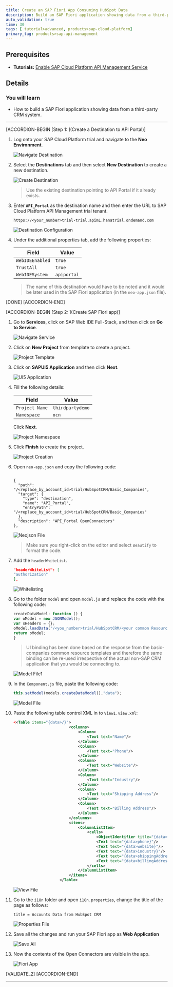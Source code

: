 ```yaml
---
title: Create an SAP Fiori App Consuming HubSpot Data
description: Build an SAP Fiori application showing data from a third-party CRM system (HubSpot) using Open Connectors to retrieve the data.
auto_validation: true
time: 30
tags: [ tutorial>advanced, products>sap-cloud-platform]
primary_tag: products>sap-api-management
---
```


## Prerequisites
- **Tutorials:** [Enable SAP Cloud Platform API Management Service](https://developers.sap.com/tutorials/hcp-apim-enable-service.html)

## Details
### You will learn
  - How to build a SAP Fiori application showing data from a third-party CRM system.

---

[ACCORDION-BEGIN [Step 1: ](Create a Destination to API Portal)]

1. Log onto your SAP Cloud Platform trial and navigate to the **Neo Environment**.

    ![Navigate Destination](01-destination.png)

2. Select the **Destinations** tab and then select **New Destination** to create a new destination.

    ![Create Destination](02-create-destination.png)

    >Use the existing destination pointing to API Portal if it already exists.

3. Enter **`API_Portal`** as the destination name and then enter the URL to SAP Cloud Platform API Management trial tenant.

    ```
    https://<your_number>trial-trial.apim1.hanatrial.ondemand.com
    ```
    ![Destination Configuration](03-destination-configuration.png)

4. Under the additional properties tab, add the following properties:

    **Field** | **Value**
    ---- | ----
    `WebIDEEnabled` |`true`
    `TrustAll` |`true`
    `WebIDESystem` |`apiportal`

    >The name of this destination would have to be noted and it would be later used in the SAP Fiori application (in the `neo-app.json` file).

[DONE]
[ACCORDION-END]

[ACCORDION-BEGIN [Step 2: ](Create SAP Fiori app)]

1. Go to **Services**, click on SAP Web IDE Full-Stack, and then click on **Go to Service**.

      ![Navigate Service](04-navigate-service.png)

2. Click on **New Project** from template to create a project.

    ![Project Template](05-new-project-template.png)

3. Click on **SAPUI5 Application** and then click **Next**.

    ![UI5 Application](06-UI5-application.png)

4. Fill the following details:

    **Field** | **Value**
    ---- | ----
    `Project Name` |`thirdpartydemo`
    `Namespace` |`ocn`

    Click **Next**.

    ![Project Namespace](07-project-namespace.png)

5. Click **Finish** to create the project.

    ![Project Creation](08-project-creation-finish.png)

6. Open `neo-app.json` and copy the following code:

    ```Destination

    {
      "path": "/<replace_by_account_id>trial/HubSpotCRM/Basic_Companies",
      "target": {
        "type": "destination",
        "name": "API_Portal",
        "entryPath": "/<replace_by_account_id>trial/HubSpotCRM/Basic_Companies"
      },
      "description": "API_Portal OpenConnectors"
    },

    ```
    ![Neojson File](09-neojson.png)

    >Make sure you right-click on the editor and select `Beautify` to format the code.

7. Add the `headerWhiteList`.

    ```JSON
    "headerWhiteList": [
    "authorization"
    ],
    ```
    ![Whitelisting](10-whitelisting.png)

8. Go to the folder `model` and open `model.js` and replace the code with the following code:

    ```JavaScript
    createDataModel: function () {
    var oModel = new JSONModel();
    var sHeaders = {};
    oModel.loadData("/<you_number>trial/HubSpotCRM/<your common Resource template name>", null, true, "GET", null, false, sHeaders);
    return oModel;
    }

    ```
    >UI binding has been done based on the response from the basic-companies common resource templates
    and therefore the same binding can be re-used irrespective of the actual non-SAP CRM
    application that you would be connecting to.
    
    ![Model File1](11-model.png)

9. In the `Component.js` file, paste the following code:

    ```JavaScript
    this.setModel(models.createDataModel(),"data");
    ```
    ![Model File](11-model2.png)

10. Paste the following table control XML in to `View1.view.xml`:

    ```XML
    <<Table items="{data>/}">
							<columns>
								<Column>
									<Text text="Name"/>
								</Column>
								<Column>
									<Text text="Phone"/>
								</Column>
								<Column>
									<Text text="Website"/>
								</Column>
								<Column>
									<Text text="Industry"/>
								</Column>
								<Column>
									<Text text="Shipping Address"/>
								</Column>
								<Column>
									<Text text="Billing Address"/>
								</Column>
							</columns>
							<items>
								<ColumnListItem>
									<cells>
										<ObjectIdentifier title="{data>name}"/>
										<Text text="{data>phone}"/>
										<Text text="{data>website}"/>
										<Text text="{data>industry}"/>
										<Text text="{data>shippingAddress/composite}"/>
										<Text text="{data>billingAddress/composite}"/>
									</cells>
								</ColumnListItem>
							</items>
						</Table>
    ```
    ![View File](12-view.png)

11. Go to the `i18n` folder and open `i18n.properties`, change the title of the page as follows:

    ```i18n
    title = Accounts Data from HubSpot CRM
    ```
    ![Properties File](13-properties.png)

12. Save all the changes and run your SAP Fiori app as **Web Application**

    ![Save All](14-saveall-run.png)

13. Now the contents of the Open Connectors are visible in the app.

    ![Fiori App](15-fiori-app.png)

[VALIDATE_2]
[ACCORDION-END]

---
